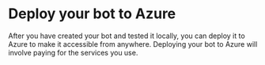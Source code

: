 # Deploy your bot to Azure
After you have created your bot and tested it locally, you can deploy it to Azure to make it accessible from anywhere. Deploying your bot to Azure will involve paying for the services you use.